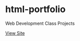 # html-portfolio
Web Development Class Projects

[View Site](https://jbrentnell.github.io/html-portfolio/)
